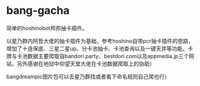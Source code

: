 # bang-gacha

简单的hoshinobot邦邦抽卡插件。

以星乃群内阿哲大佬的抽卡插件为基础，参考hoshino自带pcr抽卡插件的思路，增加了十连保底、三星二星up、分卡池抽卡、卡池查询以及一键天井等功能。卡牌与卡池数据主要爬取自bandori.party、bestdori.com以及appmedia.jp三个网站，另外感谢在地狱中仰望天堂大佬在卡池数据爬取上的协助）

bangdreampic图片包可以去星乃群找或者看下命名规则自己爬也行）
